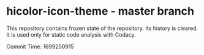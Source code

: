 # hicolor-icon-theme - master branch

This repository contains frozen state of the repository.
Its history is cleared. It is used only for static code
analysis with Codacy.

Commit Time: 1699250915